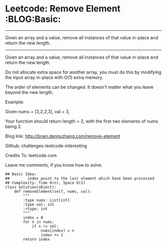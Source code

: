 # Leetcode: Remove Element     :BLOG:Basic:


---

Given an array and a value, remove all instances of that value in-place and return the new length.  

---

Given an array and a value, remove all instances of that value in-place and return the new length.  

Do not allocate extra space for another array, you must do this by modifying the input array in-place with O(1) extra memory.  

The order of elements can be changed. It doesn't matter what you leave beyond the new length.  

Example:  

Given nums = [3,2,2,3], val = 3,  

Your function should return length = 2, with the first two elements of nums being 2.  

Blog link: <http://brain.dennyzhang.com/remove-element>  

Github: challenges-leetcode-interesting  

Credits To: leetcode.com  

Leave me comments, if you know how to solve.  

    ## Basic Idea:
    ##        index point to the last element which have been processed
    ## Complexity: Time O(n), Space O(1)
    class Solution(object):
        def removeElement(self, nums, val):
            """
            :type nums: List[int]
            :type val: int
            :rtype: int
            """
            index = 0
            for n in nums:
                if n != val:
                    nums[index] = n
                    index += 1
            return index